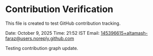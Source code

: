 # Contribution Verification

This file is created to test GitHub contribution tracking.

Date: October 9, 2025
Time: 21:52 IST
Email: 145396615+altamash-faraz@users.noreply.github.com

Testing contribution graph update.